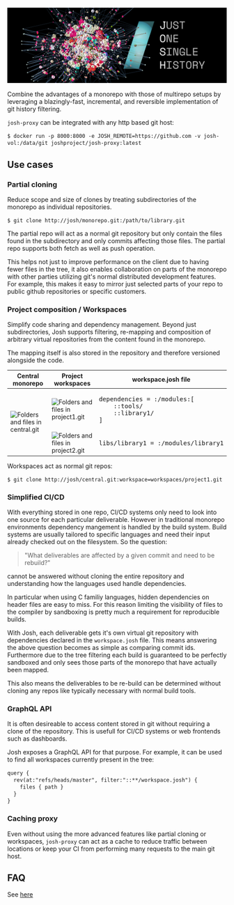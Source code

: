 ![Just One Single History](/splash.png)

Combine the advantages of a monorepo with those of multirepo setups by leveraging a
blazingly-fast, incremental, and reversible implementation of git history filtering.

`josh-proxy` can be integrated with any http based git host:

```
$ docker run -p 8000:8000 -e JOSH_REMOTE=https://github.com -v josh-vol:/data/git joshproject/josh-proxy:latest
```

## Use cases

### Partial cloning

Reduce scope and size of clones by treating subdirectories of the monorepo
as individual repositories.

```
$ git clone http://josh/monorepo.git:/path/to/library.git
```

The partial repo will act as a normal git repository but only contain the files
found in the subdirectory and only commits affecting those files.
The partial repo supports both fetch as well as push operation.

This helps not just to improve performance on the client due to having fewer files in
the tree,
it also enables collaboration on parts of the monorepo with other parties
utilizing git's normal distributed development features.
For example, this makes it easy to mirror just selected parts of your
repo to public github repositories or specific customers.

### Project composition / Workspaces

Simplify code sharing and dependency management. Beyond just subdirectories,
Josh supports filtering, re-mapping and composition of arbitrary virtual repositories
from the content found in the monorepo.

The mapping itself is also stored in the repository and therefore versioned alongside
the code.

<table>
    <thead>
        <tr>
            <th>Central monorepo</th>
            <th>Project workspaces</th>
            <th>workspace.josh file</th>
        </tr>
    </thead>
    <tbody>
        <tr>
            <td rowspan=2><img src="docs/src/img/central.svg?sanitize=true" alt="Folders and files in central.git" /></td>
            <td><img src="docs/src/img/project1.svg?sanitize=true" alt="Folders and files in project1.git" /></td>
            <td>
<pre>
dependencies = :/modules:[
    ::tools/
    ::library1/
]
</pre>
        </tr>
        <tr>
            <td><img src="docs/src/img/project2.svg?sanitize=true" alt="Folders and files in project2.git" /></td>
            <td>
<pre>libs/library1 = :/modules/library1</pre></td>
        </tr>
    </tbody>
</table>

Workspaces act as normal git repos:

```
$ git clone http://josh/central.git:workspace=workspaces/project1.git
```

### Simplified CI/CD

With everything stored in one repo, CI/CD systems only need to look into one source for each particular
deliverable.
However in traditional monorepo environments dependency mangement is handled by the build system.
Build systems are usually tailored to specific languages and need their input already checked
out on the filesystem.
So the question:

> "What deliverables are affected by a given commit and need to be rebuild?"

cannot be answered without cloning the entire repository and understanding how the languages
used handle dependencies.

In particular when using C familiy languages, hidden dependencies on header files are easy to miss.
For this reason limiting the visibility of files to the compiler by sandboxing is pretty much a requirement
for reproducible builds.

With Josh, each deliverable gets it's own virtual git repository with dependencies declared in the `workspace.josh`
file. This means answering the above question becomes as simple as comparing commit ids.
Furthermore due to the tree filtering each build is guaranteed to be perfectly sandboxed
and only sees those parts of the monorepo that have actually been mapped.

This also means the deliverables to be re-build can be determined without cloning any repos like
typically necessary with normal build tools.

### GraphQL API

It is often desireable to access content stored in git without requiring a clone of the repository.
This is usefull for CI/CD systems or web frontends such as dashboards.

Josh exposes a GraphQL API for that purpose. For example, it can be used to find all workspaces currently
present in the tree:

```
query {
  rev(at:"refs/heads/master", filter:"::**/workspace.josh") {
    files { path }
  }
}
```


### Caching proxy

Even without using the more advanced features like partial cloning or workspaces,
`josh-proxy` can act as a cache to reduce traffic between locations or keep your CI from
performing many requests to the main git host.

## FAQ

See [here](https://josh-project.github.io/josh/faq.html)
